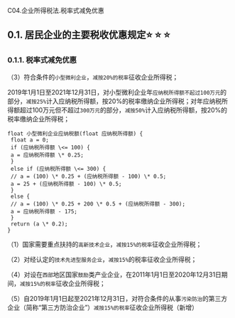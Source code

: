 C04.企业所得税法.税率式减免优惠

## 0.1. 居民企业的主要税收优惠规定:star: :star: :star: 

### 0.1.1. 税率式减免优惠

（3）符合条件的`小型微利企业`，`减按20%的税率`征收企业所得税；

2019年1月1日至2021年12月31日，对小型微利企业年`应纳税所得额不起过100万元`的部分，`减按25%`计入应纳税所得额，按20%的税率缴纳企业所得税；对年应纳税所得额超过100万元但不超过`300万元`的部分，`减按50%`计入应纳税所得额，按20%的税率缴纳企业所得税；

```
float 小型微利企业应纳税额(float 应纳税所得额) {
 float a = 0;
 if (应纳税所得额 \<= 100) {
 a = 应纳税所得额 \* 0.25;
 }
 else if (应纳税所得额 \<= 300) {
 // a = (100) \* 0.25 + (应纳税所得额 - 100) \* 0.5;
 a = 25 + (应纳税所得额 - 100) \* 0.5;
 }
 else {
 // a = (100) \* 0.25 + 200 \* 0.5 + (应纳税所得额 - 300);
 a = 应纳税所得额 - 175;
 }
 return (a \* 0.2);
}
```
（1）国家需要重点扶持的`高新技术企业`，`减按15%的税率`征收企业所得税；

（2）对经认定的`技术先进型服务企业`，`减按15%`的税率征收企业所得税；

（4）对设在`西部`地区国家`鼓励`类产业企业，在2011年1月1日至2020年12月31日期间，`减按15%的税率`征收企业所得税；

（5）自2019年1月1日起至2021年12月31日，对符合条件的从事`污染防治`的第三方企业（简称“第三方防治企业”）`减按15%的税率`征收企业所得税（新增）

